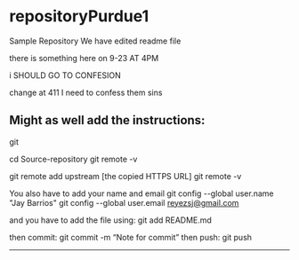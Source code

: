 # repositoryPurdue1
Sample Repository
We have edited readme file

there is something here on 9-23 AT 4PM 

i SHOULD GO TO CONFESION

change at 411
I need to confess them sins


Might as well add the instructions:
-----------------------

git

cd Source-repository 
git remote -v 

git remote add upstream [the copied HTTPS URL] 
git remote -v 

You also have to add your name and email
git config --global user.name "Jay Barrios"
git config --global user.email reyezsj@gmail.com

and you have to add the file using:
git add README.md   
   
then commit: git commit -m “Note for commit” 
then push: git push


------
